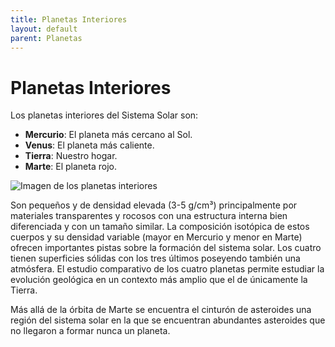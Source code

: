 ```yaml
---
title: Planetas Interiores
layout: default
parent: Planetas
---
```


# Planetas Interiores

Los planetas interiores del Sistema Solar son:

- **Mercurio**: El planeta más cercano al Sol.
- **Venus**: El planeta más caliente.
- **Tierra**: Nuestro hogar.
- **Marte**: El planeta rojo.
  
![Imagen de los planetas interiores](https://s1.elespanol.com/2023/07/24/el-cultural/letras/781432120_234915585_1024x576.jpg)

Son pequeños y de densidad elevada (3-5 g/cm³) principalmente por materiales transparentes y rocosos con una estructura interna bien diferenciada y con un tamaño similar. La composición isotópica de estos cuerpos y su densidad variable (mayor en Mercurio y menor en Marte) ofrecen importantes pistas sobre la formación del sistema solar. Los cuatro tienen superficies sólidas con los tres últimos poseyendo también una atmósfera. El estudio comparativo de los cuatro planetas permite estudiar la evolución geológica en un contexto más amplio que el de únicamente la Tierra.

Más allá de la órbita de Marte se encuentra el cinturón de asteroides una región del sistema solar en la que se encuentran abundantes asteroides que no llegaron a formar nunca un planeta.
